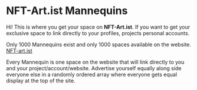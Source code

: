  
# NFT-Art.ist Mannequins

Hi! This is where you get your space on **NFT-Art.ist**. If you want to get your exclusive space to link directly to your profiles, projects personal accounts.

Only 1000 Mannequins exist and only 1000 spaces available on the website. [NFT-art.ist](https://nft-art.ist/)

Every Mannequin is one space on the website that will link directly to you and your project/account/website. Advertise yourself equally along side everyone else in a randomly ordered array where everyone gets equal display at the top of the site.

